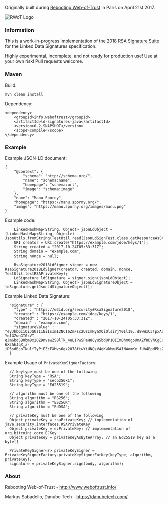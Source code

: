 Originally built during [Rebooting Web-of-Trust](http://www.weboftrust.info/) in Paris on April 21st 2017.

![RWoT Logo](https://github.com/WebOfTrustInfo/ld-signatures-java/blob/master/wot-logo.png?raw=true)

### Information

This is a work-in-progress implementation of the [2018 RSA Signature Suite](https://w3c-dvcg.github.io/lds-rsa2018/) for the Linked Data Signatures specification.

Highly experimental, incomplete, and not ready for production use! Use at your own risk! Pull requests welcome.

### Maven

Build:

	mvn clean install

Dependency:

	<dependency>
		<groupId>info.weboftrust</groupId>
		<artifactId>ld-signatures-java</artifactId>
		<version>0.2-SNAPSHOT</version>
		<scope>compile</scope>
	</dependency>

### Example

Example JSON-LD document:

	{
		"@context": {
			"schema": "http://schema.org/",
			"name": "schema:name",
			"homepage": "schema:url",
			"image": "schema:image"
		},
		"name": "Manu Sporny",
		"homepage": "https://manu.sporny.org/",
		"image": "https://manu.sporny.org/images/manu.png"
	}

Example code:

		LinkedHashMap<String, Object> jsonLdObject = (LinkedHashMap<String, Object>) JsonUtils.fromString(TestUtil.read(JsonLdSignTest.class.getResourceAsStream("sign.test.jsonld")));
		URI creator = URI.create("https://example.com/jdoe/keys/1");
		String created = "2017-10-24T05:33:31Z";
		String domain = "example.com";
		String nonce = null;
		
		RsaSignature2018LdSigner signer = new RsaSignature2018LdSigner(creator, created, domain, nonce, TestUtil.testRSAPrivateKey);
		LdSignature ldSignature = signer.sign(jsonLdObject);
		LinkedHashMap<String, Object> jsonLdSignatureObject = ldSignature.getJsonLdSignatureObject();

Example Linked Data Signature:

	  "signature" : {
	    "type" : "https://w3id.org/security#RsaSignature2018",
	    "creator" : "https://example.com/jdoe/keys/1",
	    "created" : "2017-10-24T05:33:31Z",
	    "domain" : "example.com",
	    "signatureValue" : "eyJhbGciOiJSUzI1NiIsImI2NCI6ZmFsc2UsImNyaXQiOlsiYjY0Il19..d8wWxUJTpxAbYHLgFfaYYJJHdWido6wDMBeUhPL7e0m4vuj7xUePbnorf-YqlGZwaGI0zVI_-qJmGbqSB0bm8x20Z9nvawZS8lTk_4uLIPwSPeH8Cyu5bdUP1OIImBhm0gpUmAZfnDVhCgC81lJOaa4tqCjSr940cRUQ9agYjcOyhUBdBOwQgjd8jgkI7vmXqs2m7TmOVY7aAr-6X3AhJqX_a-iD5sdBsoTNulfTyPjEZcFXMvs6gx2078ftwYiUNQzV4qKwkhmUSAINWomKe_fUh4BpdPbsZax7iKYG1hSWRkmrd9R8FllotKQ_nMWZv0urn02F83US62F6ORRT0w"
	  }

Example Usage of `PrivateKeySignerFactory`:

      // keytype must be one of the following
      String keyType = "RSA";
      String keyType = "secp256k1";
      String keyType = "Ed25519";
      
      // algorithm must be one of the following
      String algorithm = "RS256";
      String algorithm = "ES256K";
      String algorithm = "EdDSA";
      
      // privateKey must be one of the following
      Object privateKey = rsaPrivateKey; // implementation of java.security.interfaces.RSAPrivateKey
      Object privateKey = ecPrivateKey; // implementation of org.bitcoinj.core.ECKey
      Object privateKey = privateKeyAsByteArray; // an Ed25519 key as a byte[]
      
      PrivateKeySigner<?> privateKeySigner = PrivateKeySignerFactory.privateKeySignerForKey(keyType, algorithm, privateKey);
      signature = privateKeySigner.sign(body, algorithm);

### About

Rebooting Web-of-Trust - http://www.weboftrust.info/

Markus Sabadello, Danube Tech - https://danubetech.com/
